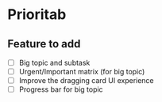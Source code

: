 # Prioritab

## Feature to add

- [ ] Big topic and subtask
- [ ] Urgent/Important matrix (for big topic)
- [ ] Improve the dragging card UI experience
- [ ] Progress bar for big topic
